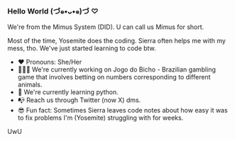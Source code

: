 ### Hello World (づ๑•ᴗ•๑)づ ♡

We're from the Mimus System (DID). U can call us Mimus for short.

Most of the time, Yosemite does the coding. Sierra often helps me with my mess, tho. We've just started learning to code btw.

- ❤️ Pronouns: She/Her
- 👩🏾‍💻 We're currently working on Jogo do Bicho - Brazilian gambling game that involves betting on numbers corresponding to different animals.
- 📝 We're currently learning python.
- 📭 Reach us through Twitter (now X) dms.
- 😎 Fun fact: Sometimes Sierra leaves code notes about how easy it was to fix problems I'm (Yosemite) struggling with for weeks.

UwU

